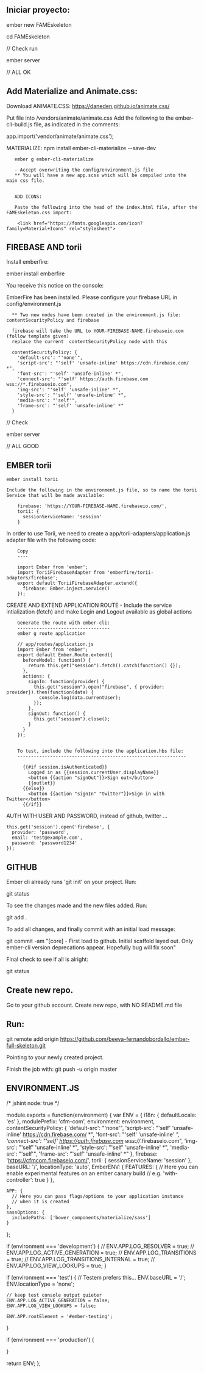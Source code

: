 Iniciar proyecto:
-----------------


ember new FAMEskeleton

cd FAMEskeleton

// Check run

ember server

// ALL OK

Add Materialize and Animate.css:
--------------------------------


Download ANIMATE.CSS:
https://daneden.github.io/animate.css/

Put file into /vendors/animate/animate.css
Add the following to the ember-cli-build.js file, as indicated in the comments:

 app.import('vendor/animate/animate.css');


MATERIALIZE:
       npm install ember-cli-materialize --save-dev

       ember g ember-cli-materialize

       - Accept overwriting the config/environment.js file
       ** You will have a new app.scss which will be compiled into the main css file.


       ADD ICONS:

       Paste the following into the head of the index.html file, after the FAMEskeleton.css import:

        <link href="https://fonts.googleapis.com/icon?family=Material+Icons" rel="stylesheet">



FIREBASE AND torii
------------------


Install emberfire:

  ember install emberfire

  You receive this notice on the console:

  EmberFire has been installed. Please configure your firebase URL in config/environment.js

      ** Two new nodes have been created in the environment.js file: contentSecurityPolicy and firebase

      firebase will take the URL to YOUR-FIREBASE-NAME.firebaseio.com (follow template given)
      replace the current  contentSecurityPolicy node with this

      contentSecurityPolicy: {
        'default-src': "'none'",
        'script-src': "'self' 'unsafe-inline' https://cdn.firebase.com/ *",
        'font-src': "'self' 'unsafe-inline' *",
        'connect-src': "'self' https://auth.firebase.com wss://*.firebaseio.com",
        'img-src': "'self' 'unsafe-inline' *",
        'style-src': "'self' 'unsafe-inline' *",
        'media-src': "'self'",
        'frame-src': "'self' 'unsafe-inline' *"
      }



// Check

ember server

// ALL GOOD


  EMBER torii
  -----------

    ember install torii

    Include the following in the environment.js file, so to name the torii Service that will be made available:

        firebase: 'https://YOUR-FIREBASE-NAME.firebaseio.com/',
        torii: {
          sessionServiceName: 'session'
        }

In order to use Torii, we need to create a app/torii-adapters/application.js
adapter file with the following code:

        Copy
        ----

        import Ember from 'ember';
        import ToriiFirebaseAdapter from 'emberfire/torii-adapters/firebase';
        export default ToriiFirebaseAdapter.extend({
          firebase: Ember.inject.service()
        });




  CREATE AND EXTEND APPLICATION ROUTE - Include the service intialization (fetch) and make
                             Login and Logout available as global actions


        Generate the route with ember-cli:
        ----------------------------------
        ember g route application

        // app/routes/application.js
        import Ember from 'ember';
        export default Ember.Route.extend({
          beforeModel: function() {
            return this.get("session").fetch().catch(function() {});
          },
          actions: {
            signIn: function(provider) {
              this.get("session").open("firebase", { provider: provider}).then(function(data) {
                console.log(data.currentUser);
              });
            },
            signOut: function() {
              this.get("session").close();
            }
          }
        });


        To test, include the following into the application.hbs file:
        --------------------------------------------------------------

          {{#if session.isAuthenticated}}
            Logged in as {{session.currentUser.displayName}}
            <button {{action "signOut"}}>Sign out</button>
            {{outlet}}
          {{else}}
            <button {{action "signIn" "twitter"}}>Sign in with Twitter</button>
          {{/if}}




AUTH WITH USER AND PASSWORD, instead of github, twitter ...

    this.get('session').open('firebase', {
      provider: 'password',
      email: 'test@example.com',
      password: 'password1234'
    });




GITHUB
------

Ember cli already runs 'git init' on your project.
Run:

git status

To see the changes made and the new files added.
Run:

git add .

To add all changes, and finally commit with an initial load message:

git commit -am "[core] - First load to github. Initial scaffold layed out. Only ember-cli version deprecations appear. Hopefully bug will fix soon"

Final check to see if all is alright:

git status

Create new repo.
----------------
Go to your github account. Create new repo, with NO README.md file

  Run:
  ----
  git remote add origin https://github.com/beeva-fernandobordallo/ember-full-skeleton.git

  Pointing to your newly created project.

  Finish the job with: git push -u origin master





ENVIRONMENT.JS
---------------


/* jshint node: true */

module.exports = function(environment) {
  var ENV = {
    i18n: {
      defaultLocale: 'es'
    },
    modulePrefix: 'cfm-com',
    environment: environment,
    contentSecurityPolicy: {
      'default-src': "'none'",
      'script-src': "'self' 'unsafe-inline' https://cdn.firebase.com/ *",
      'font-src': "'self' 'unsafe-inline' *",
      'connect-src': "'self' https://auth.firebase.com wss://*.firebaseio.com",
      'img-src': "'self' 'unsafe-inline' *",
      'style-src': "'self' 'unsafe-inline' *",
      'media-src': "'self'",
      'frame-src': "'self' 'unsafe-inline' *"
    },
    firebase: 'https://cfmcom.firebaseio.com/',
    torii: {
      sessionServiceName: 'session'
    },
    baseURL: '/',
    locationType: 'auto',
    EmberENV: {
      FEATURES: {
        // Here you can enable experimental features on an ember canary build
        // e.g. 'with-controller': true
      }
    },

    APP: {
      // Here you can pass flags/options to your application instance
      // when it is created
    },
    sassOptions: {
      includePaths: ['bower_components/materialize/sass']
    }
  };

  if (environment === 'development') {
    // ENV.APP.LOG_RESOLVER = true;
    // ENV.APP.LOG_ACTIVE_GENERATION = true;
    // ENV.APP.LOG_TRANSITIONS = true;
    // ENV.APP.LOG_TRANSITIONS_INTERNAL = true;
    // ENV.APP.LOG_VIEW_LOOKUPS = true;
  }

  if (environment === 'test') {
    // Testem prefers this...
    ENV.baseURL = '/';
    ENV.locationType = 'none';

    // keep test console output quieter
    ENV.APP.LOG_ACTIVE_GENERATION = false;
    ENV.APP.LOG_VIEW_LOOKUPS = false;

    ENV.APP.rootElement = '#ember-testing';
  }

  if (environment === 'production') {

  }

  return ENV;
};
